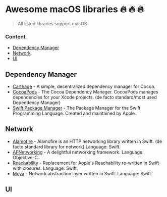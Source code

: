 # Awesome macOS libraries :fire: :fire: :fire:

> All listed libraries support macOS 

### Content
- [Dependency Manager](#Dependency-Manager)
- [Network](#Network)
- [UI](#UI)

## Dependency Manager
- [Carthage](https://github.com/Carthage/Carthage) - A simple, decentralized dependency manager for Cocoa. 
- [CocoaPods](https://github.com/CocoaPods/CocoaPods) - The Cocoa Dependency Manager. CocoaPods manages dependencies for your Xcode projects. (de facto standard/most used Dependency Manager) 
- [Swift Package Manager](https://github.com/apple/swift-package-manager) - The Package Manager for the Swift Programming Language. Created and maintained by Apple. 
 
## Network
- [Alamofire](https://github.com/Alamofire/Alamofire) - Alamofire is an HTTP networking library written in Swift. (de facto standard library for network) Language: Swift.  
- [AFNetworking](https://github.com/AFNetworking/AFNetworking) - A delightful networking framework. Language: Objective-C. 
- [Reachability](https://github.com/ashleymills/Reachability.swift) - Replacement for Apple's Reachability re-written in Swift with closures. Language: Swift. 
- [Moya](https://github.com/Moya/Moya) - Network abstraction layer written in Swift. Language: Swift. 

## UI
